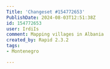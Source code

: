```yaml
---
Title: 'Changeset #154772653'
PublishDate: 2024-08-03T12:51:38Z
id: 154772653
user: IrdiIs
comment: Mapping villages in Albania
created_by: Rapid 2.3.2
tags:
- Montenegro

---
```


